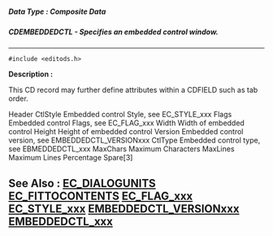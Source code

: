 ##### Data Type : Composite Data
##### CDEMBEDDEDCTL - Specifies an embedded control window.
---
```
#include <editods.h>
```
**Description :**

This CD record may further define attributes within a CDFIELD such as tab order.

Header 
CtlStyle  Embedded control Style, see EC_STYLE_xxx
Flags  Embedded control Flags, see EC_FLAG_xxx
Width  Width of embedded control
Height  Height of embedded control
Version  Embedded control version, see EMBEDDEDCTL_VERSIONxxx
CtlType  Embedded control type, see EBMEDDEDCTL_xxx
MaxChars  Maximum Characters
MaxLines  Maximum Lines
Percentage
Spare[3]



**See Also :**
[EC_DIALOGUNITS](/domino-c-api-docs/reference/Func/EC_DIALOGUNITS)
[EC_FITTOCONTENTS](/domino-c-api-docs/reference/Func/EC_FITTOCONTENTS)
[EC_FLAG_xxx](/domino-c-api-docs/reference/Symb/EC_FLAG_xxx)
[EC_STYLE_xxx](/domino-c-api-docs/reference/Symb/EC_STYLE_xxx)
[EMBEDDEDCTL_VERSIONxxx](/domino-c-api-docs/reference/Symb/EMBEDDEDCTL_VERSIONxxx)
[EMBEDDEDCTL_xxx](/domino-c-api-docs/reference/Symb/EMBEDDEDCTL_xxx)
---
